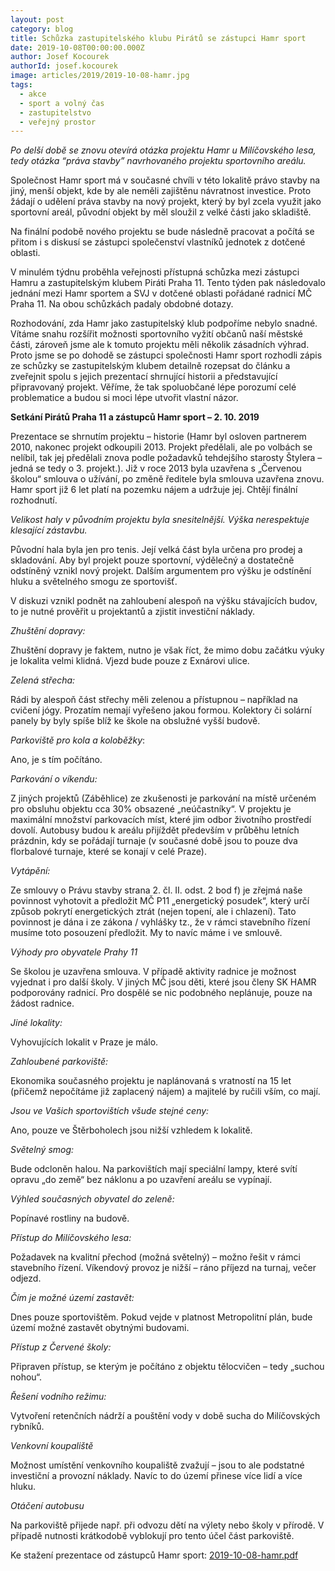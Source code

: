 ```yaml
---
layout: post
category: blog
title: Schůzka zastupitelského klubu Pirátů se zástupci Hamr sport
date: 2019-10-08T00:00:00.000Z
author: Josef Kocourek
authorId: josef.kocourek
image: articles/2019/2019-10-08-hamr.jpg
tags: 
  - akce
  - sport a volný čas
  - zastupitelstvo
  - veřejný prostor
---
```


*Po delší době se znovu otevírá otázka projektu Hamr u Milíčovského lesa, tedy otázka “práva stavby” navrhovaného projektu sportovního areálu.*

Společnost Hamr sport má v současné chvíli v této lokalitě právo stavby na jiný, menší objekt, kde by ale neměli zajištěnu návratnost investice. Proto žádají o udělení práva stavby na nový projekt, který by byl zcela využit jako sportovní areál, původní objekt by měl sloužil z velké části jako skladiště. 

Na finální podobě nového projektu se bude následně pracovat a počítá se přitom i s diskusí se zástupci společenství vlastníků jednotek z dotčené oblasti.

V minulém týdnu proběhla veřejnosti přístupná schůzka mezi zástupci Hamru a zastupitelským klubem Piráti Praha 11. Tento týden pak následovalo jednání mezi Hamr sportem a SVJ v dotčené oblasti pořádané radnicí MČ Praha 11. Na obou schůzkách padaly obdobné dotazy.

Rozhodování, zda Hamr jako zastupitelský klub podpoříme nebylo snadné. Vítáme snahu rozšířit možnosti sportovního vyžití občanů naší městské části, zároveň jsme ale k tomuto projektu měli několik zásadních výhrad. Proto jsme se po dohodě se zástupci společnosti Hamr sport rozhodli zápis ze schůzky se zastupitelským klubem detailně rozepsat do článku a zveřejnit spolu s jejich prezentací shrnující historii a představující připravovaný projekt. Věříme, že tak spoluobčané lépe porozumí celé problematice a budou si moci lépe utvořit vlastní názor.

 
 
 
**Setkání Pirátů Praha 11 a zástupců Hamr sport – 2. 10. 2019**
 
Prezentace se shrnutím projektu – historie (Hamr byl osloven partnerem 2010, nakonec projekt odkoupili 2013. Projekt předělali, ale po volbách se nelíbil, tak jej předělali znova podle požadavků tehdejšího starosty Štylera – jedná se tedy o 3. projekt.). Již v roce 2013 byla uzavřena s „Červenou školou“ smlouva o užívání, po změně ředitele byla smlouva uzavřena znovu. Hamr sport již 6 let platí na pozemku nájem a udržuje jej. Chtějí finální rozhodnutí.

*Velikost haly v původním projektu byla snesitelnější. Výška nerespektuje klesající zástavbu.*

Původní hala byla jen pro tenis. Její velká část byla určena pro prodej a skladování. Aby byl projekt pouze sportovní, výdělečný a dostatečně odstíněný vznikl nový projekt. Dalším argumentem pro výšku je odstínění hluku a světelného smogu ze sportovišť.

V diskuzi vznikl podnět na zahloubení alespoň na výšku stávajících budov, to je nutné prověřit u projektantů a zjistit investiční náklady.

*Zhuštění dopravy:*

Zhuštění dopravy je faktem, nutno je však říct, že mimo dobu začátku výuky je lokalita velmi klidná. Vjezd bude pouze z Exnárovi ulice.

*Zelená střecha:*

Rádi by alespoň část střechy měli zelenou a přístupnou – například na cvičení jógy. Prozatím nemají vyřešeno jakou formou. Kolektory či solární panely by byly spíše blíž ke škole na obslužné vyšší budově.

*Parkoviště pro kola a koloběžky*:

Ano, je s tím počítáno.

*Parkování o víkendu:*

Z jiných projektů (Záběhlice) ze zkušenosti je parkování na místě určeném pro obsluhu objektu cca 30% obsazené „neúčastníky“. V projektu je maximální množství parkovacích míst, které jim odbor životního prostředí dovolí. Autobusy budou k areálu přijíždět především v průběhu letních prázdnin, kdy se pořádají turnaje (v současné době jsou to pouze dva florbalové turnaje, které se konají v celé Praze).

*Vytápění:*

Ze smlouvy o Právu stavby strana 2. čl. II. odst. 2 bod f) je zřejmá naše povinnost vyhotovit a předložit MČ P11 „energetický posudek“, který určí způsob pokrytí energetických ztrát (nejen topení, ale i chlazení). Tato povinnost je dána i ze zákona / vyhlášky tz., že v rámci stavebního řízení musíme toto posouzení předložit. My to navíc máme i ve smlouvě.

*Výhody pro obyvatele Prahy 11*

Se školou je uzavřena smlouva. V případě aktivity radnice je možnost vyjednat i pro další školy. V jiných MČ jsou děti, které jsou členy SK HAMR podporovány radnicí. Pro dospělé se nic podobného neplánuje, pouze na žádost radnice.

*Jiné lokality:*

Vyhovujících lokalit v Praze je málo.

*Zahloubené parkoviště:*

Ekonomika současného projektu je naplánovaná s vratností na 15 let (přičemž nepočítáme již zaplacený nájem) a majitelé by ručili vším, co mají.

*Jsou ve Vašich sportovištích všude stejné ceny:*

Ano, pouze ve Štěrboholech jsou nižší vzhledem k lokalitě.

*Světelný smog:*

Bude odcloněn halou. Na parkovištích mají speciální lampy, které svítí opravu „do země“ bez náklonu a po uzavření areálu se vypínají.

*Výhled současných obyvatel do zeleně:*

Popínavé rostliny na budově.

*Přístup do Milíčovského lesa:*

Požadavek na kvalitní přechod (možná světelný) – možno řešit v rámci stavebního řízení. Víkendový provoz je nižší – ráno příjezd na turnaj, večer odjezd.

*Čím je možné území zastavět:*

Dnes pouze sportovištěm. Pokud vejde v platnost Metropolitní plán, bude území možné zastavět obytnými budovami.

*Přístup z Červené školy:*

Připraven přístup, se kterým je počítáno z objektu tělocvičen – tedy „suchou nohou“.

*Řešení vodního režimu:*

Vytvoření retenčních nádrží a pouštění vody v době sucha do Milíčovských rybníků.

*Venkovní koupaliště*

Možnost umístění venkovního koupaliště zvažují – jsou to ale podstatné investiční a provozní náklady. Navíc to do území přinese více lidí a více hluku.

*Otáčení autobusu*

Na parkoviště přijede např. při odvozu dětí na výlety nebo školy v přírodě. V případě nutnosti krátkodobě vyblokují pro tento účel část parkoviště.


Ke stažení prezentace od zástupců Hamr sport: [2019-10-08-hamr.pdf](/assets/pdf/2019-10-08-hamr.pdf)
